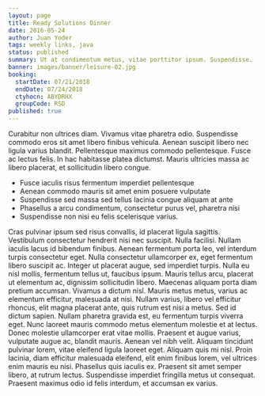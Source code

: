 ```yaml
---
layout: page
title: Ready Solutions Dinner
date: 2016-05-24
author: Juan Yoder
tags: weekly links, java
status: published
summary: Ut at condimentum metus, vitae porttitor ipsum. Suspendisse.
banner: images/banner/leisure-02.jpg
booking:
  startDate: 07/21/2018
  endDate: 07/24/2018
  ctyhocn: ABYDRHX
  groupCode: RSD
published: true
---
```

Curabitur non ultrices diam. Vivamus vitae pharetra odio. Suspendisse commodo eros sit amet libero finibus vehicula. Aenean suscipit libero nec ligula varius blandit. Pellentesque maximus commodo pellentesque. Fusce ac lectus felis. In hac habitasse platea dictumst. Mauris ultricies massa ac libero placerat, et sollicitudin libero congue.

* Fusce iaculis risus fermentum imperdiet pellentesque
* Aenean commodo mauris sit amet enim posuere vulputate
* Suspendisse sed massa sed tellus lacinia congue aliquam at ante
* Phasellus a arcu condimentum, consectetur purus vel, pharetra nisi
* Suspendisse non nisi eu felis scelerisque varius.

Cras pulvinar ipsum sed risus convallis, id placerat ligula sagittis. Vestibulum consectetur hendrerit nisi nec suscipit. Nulla facilisi. Nullam iaculis lacus id bibendum finibus. Aenean fermentum porta leo, vel interdum turpis consectetur eget. Nulla consectetur ullamcorper ex, eget fermentum libero suscipit ac. Integer ut placerat augue, sed imperdiet turpis. Nulla eu nisl mollis, fermentum tellus ut, faucibus ipsum. Mauris tellus arcu, placerat ut elementum ac, dignissim sollicitudin libero. Maecenas aliquam porta diam pretium accumsan. Vivamus a dictum nisl. Mauris metus metus, varius ac elementum efficitur, malesuada at nisi. Nullam varius, libero vel efficitur rhoncus, elit magna placerat ante, quis rutrum est nisi a metus. Sed id dictum sapien.
Nullam pharetra gravida est, eu fermentum turpis viverra eget. Nunc laoreet mauris commodo metus elementum molestie et at lectus. Donec molestie ullamcorper erat vitae mollis. Praesent et augue varius, vulputate augue ac, blandit mauris. Aenean vel nibh velit. Aliquam tincidunt pulvinar lorem, vitae eleifend ligula laoreet eget. Aliquam quis mi nisl. Proin lacinia, diam efficitur malesuada eleifend, elit enim finibus lorem, vel ultrices enim mauris eu nisi. Phasellus quis iaculis ex. Praesent sit amet semper libero, at rutrum lectus. Suspendisse imperdiet fringilla metus ut consequat. Praesent maximus odio id felis interdum, et accumsan ex varius.
